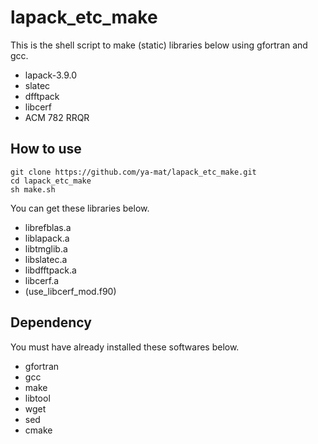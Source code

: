 # lapack_etc_make

This is the shell script to make (static) libraries below using gfortran and gcc.

- lapack-3.9.0
- slatec
- dfftpack
- libcerf
- ACM 782 RRQR

## How to use

```
git clone https://github.com/ya-mat/lapack_etc_make.git
cd lapack_etc_make
sh make.sh
```

You can get these libraries below.

- librefblas.a
- liblapack.a
- libtmglib.a
- libslatec.a
- libdfftpack.a
- libcerf.a
- (use_libcerf_mod.f90)

## Dependency

You must have already installed these softwares below.

- gfortran
- gcc
- make
- libtool
- wget
- sed
- cmake

